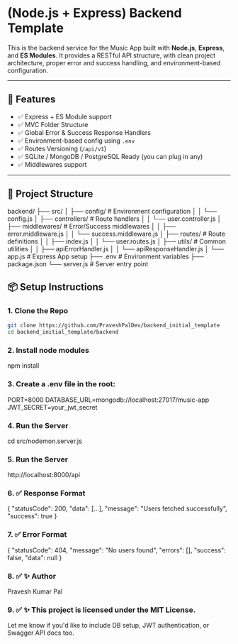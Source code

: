 # (Node.js + Express) Backend Template

This is the backend service for the Music App built with **Node.js**, **Express**, and **ES Modules**. It provides a RESTful API structure, with clean project architecture, proper error and success handling, and environment-based configuration.

---

## 🚀 Features

- ✅ Express + ES Module support
- ✅ MVC Folder Structure
- ✅ Global Error & Success Response Handlers
- ✅ Environment-based config using `.env`
- ✅ Routes Versioning (`/api/v1`)
- ✅ SQLite / MongoDB / PostgreSQL Ready (you can plug in any)
- ✅ Middlewares support

---

## 📁 Project Structure

backend/
├── src/
│ ├── config/ # Environment configuration
│ │ └── config.js
│ ├── controllers/ # Route handlers
│ │ └── user.controller.js
│ ├── middlewares/ # Error/Success middlewares
│ │ ├── error.middleware.js
│ │ └── success.middleware.js
│ ├── routes/ # Route definitions
│ │ ├── index.js
│ │ └── user.routes.js
│ ├── utils/ # Common utilities
│ │ ├── apiErrorHandler.js
│ │ └── apiResponseHandler.js
│ └── app.js # Express App setup
├── .env # Environment variables
├── package.json
└── server.js # Server entry point

## 📦 Setup Instructions

### 1. Clone the Repo

```bash
git clone https://github.com/PraveshPalDev/backend_initial_template
cd backend_initial_template/backend
```

### 2. Install node modules

npm install

### 3. Create a .env file in the root:

PORT=8000
DATABASE_URL=mongodb://localhost:27017/music-app
JWT_SECRET=your_jwt_secret

### 4. Run the Server

cd src/nodemon.server.js

### 5. Run the Server

http://localhost:8000/api

### 6. ✅ Response Format

{
"statusCode": 200,
"data": [...],
"message": "Users fetched successfully",
"success": true
}

### 7. ✅ Error Format

{
"statusCode": 404,
"message": "No users found",
"errors": [],
"success": false,
"data": null
}

### 8. ✅ ✨ Author

Pravesh Kumar Pal

### 9. ✅ ✨ This project is licensed under the MIT License.

Let me know if you'd like to include DB setup, JWT authentication, or Swagger API docs too.
